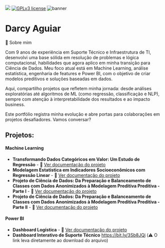 <!--# data_science
<!--[![author](https://img.shields.io/badge/author-darcyaguiar-red.svg)](https://www.linkedin.com/in/darcyaguiar)-->
<!--[![](https://img.shields.io/badge/python-3.7+-blue.svg)](https://www.python.org/downloads/release/python-365/) -->



[![](https://img.shields.io/badge/python-3.7+-blue.svg)](https://www.python.org/downloads/release/python-365/)
[![GPLv3 license](https://img.shields.io/badge/License-GPLv3-blue.svg)](http://perso.crans.org/besson/LICENSE.html) 
![banner](https://github.com/user-attachments/assets/164bf2cc-7bfb-416b-aacb-b7c4a321d631)
<!--# [![contributions welcome](https://img.shields.io/badge/contributions-welcome-brightgreen.svg?style=flat)](https://github.com/carlosfab/data_science/issues)-->

<!--#<p align ="center">
  <img src="banner.png">
 </p>-->

# Darcy Aguiar
<!--# data_science
Iniciei recentemente meus estudos em Data Science, usarei este espaço para compartilhar meus projetos. Atualmente sou Técnico de Suporte TI contribuindo com as equipes de desenvolvimento mobile e web em uma empresa focada em desenvolvimento de software de gestão, possuo quatro anos de experiência como suporte ao usuário, redes de computadores e testes de softwares.  -->



🎯 Sobre mim

Com 9 anos de experiência em Suporte Técnico e Infraestrutura de TI, desenvolvi uma base sólida em resolução de problemas e lógica computacional, habilidades que agora aplico em minha transição para Ciência de Dados. Meu foco atual está em Machine Learning, análise estatística, engenharia de features e Power BI, com o objetivo de criar modelos preditivos e soluções baseadas em dados.

Aqui, compartilho projetos que refletem minha jornada: desde análises exploratórias até algoritmos de ML (como regressão, classificação e NLP), sempre com atenção à interpretabilidade dos resultados e ao impacto business. 

Este portfólio registra minha evolução e abre portas para colaborações em projetos desafiadores. Vamos conversar?

<!--<sub>*Lead Data Scientist* at Space Operations Center</sub>

As a experienced Data Scientist and Air Force pilot I combine analytical skills, ability to work in team environments, and attention to details. Having spend the last years applying Machine Learning to Brazilian Air Force real problems, I developed a critical thinking and problem-solving skills.

My credentials include a Master's in Space Science and Technology from the Aeronautics Institute of Technology (ITA), an institution of higher education and advanced research rated as one of the top and most prestigious engineering schools in Brazil, and a MBA in Project and Process Management from the University of Air Force (UNIFA).

**Background in:** Python, Machine Learning, Space Operations and Mathematical Optimisation.

**Links:**
* [Blog](http://sigmoidal.ai)
* [LinkedIn](https://www.linkedin.com/in/carlosfab)
* [Medium](https://www.medium.com)
-->

## Projetos:

#### Machine Learning
* **Transformando Dados Categóricos em Valor: Um Estudo de Regressão** - 📄 [Ver documentação do projeto](https://github.com/DarcyAguiar/data_science/blob/ab847b0cf29d9527bbe73f06e6ded3e0a5f971fe/Transformando%20Dados%20Categ%C3%B3ricos%20em%20Valor%20Um%20Estudo%20de%20Regress%C3%A3o.ipynb)
* **Modelagem Estatística em Indicadores Socioeconômicos com Regressão Linear** - 📄 [Ver documentação do projeto](https://github.com/DarcyAguiar/data_science/blob/main/Modelagem%20Estat%C3%ADstica%20em%20Indicadores%20Socioecon%C3%B4micos%20com%20Regress%C3%A3o%20Linear.ipynb)
*  **Projeto de Ciência de Dados: Da Preparação e Balanceamento de Classes com Dados Anonimizados à Modelagem Preditiva Preditiva - Parte I** - 📄 [Ver documentação do projeto](https://github.com/DarcyAguiar/data_science/blob/main/Prepara%C3%A7%C3%A3o%20e%20Balanceamento%20de%20Classes%20com%20Dados%20Anonimizados.ipynb)
*  **Projeto de Ciência de Dados: Da Preparação e Balanceamento de Classes com Dados Anonimizados à Modelagem Preditiva Preditiva - Parte II** - 📄 [Ver documentação do projeto](https://github.com/DarcyAguiar/data_science/blob/main/Dados%20Anonimizados%20%C3%A0%20Modelagem%20Preditiva.ipynb)

#### Power BI 
* **Dashboard Logística**  - 📄 [Ver documentação do projeto](https://github.com/DarcyAguiar/data_science/blob/main/DashBordLogistica/DashBordLogistica.md)
* **Dashboard Interativo de Suporte Técnico** https://bit.ly/3Sb8JQj (⚠️ O link leva diretamente ao download do arquivo)

